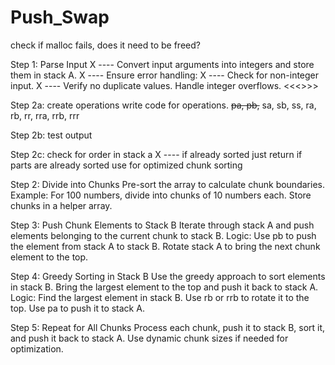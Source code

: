 # Push_Swap

check if malloc fails, does it need to be freed?

Step 1: Parse Input
X ---- Convert input arguments into integers and store them in stack A. 
X ---- Ensure error handling:
X ---- Check for non-integer input.
X ---- Verify no duplicate values.
Handle integer overflows. <<<<verify that ft_atoi handles this and frees stack if error occurs>>>>

Step 2a: create operations
write code for operations. ~~pa, pb,~~ sa, sb, ss, ra, rb, rr, rra, rrb, rrr

Step 2b: test output

Step 2c: check for order in stack a
X ---- if already sorted just return
if parts are already sorted use for optimized chunk sorting

Step 2: Divide into Chunks
Pre-sort the array to calculate chunk boundaries.
Example: For 100 numbers, divide into chunks of 10 numbers each.
Store chunks in a helper array.

Step 3: Push Chunk Elements to Stack B
Iterate through stack A and push elements belonging to the current chunk to stack B.
Logic:
Use pb to push the element from stack A to stack B.
Rotate stack A to bring the next chunk element to the top.

Step 4: Greedy Sorting in Stack B
Use the greedy approach to sort elements in stack B.
Bring the largest element to the top and push it back to stack A.
Logic:
Find the largest element in stack B.
Use rb or rrb to rotate it to the top.
Use pa to push it to stack A.

Step 5: Repeat for All Chunks
Process each chunk, push it to stack B, sort it, and push it back to stack A.
Use dynamic chunk sizes if needed for optimization.
